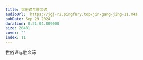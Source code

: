 ```yaml
---
title: 世俗谛与胜义谛
audioUrl:  https://jgj-r2.pingfury.top/jin-gang-jing-11.m4a
pubDate: Sep 29 2024
duration: 0:21:04.809000
size: 20481
cover: ""
index: 11
---
```

世俗谛与胜义谛